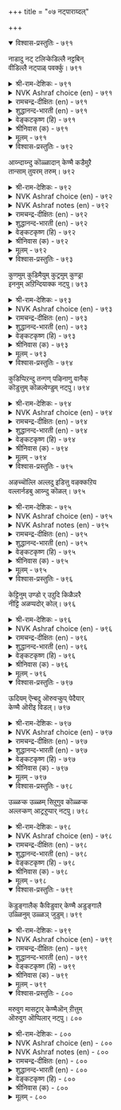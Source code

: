 +++
title = "०७ नट्पाराय्दल्"

+++


<details open><summary>विश्वास-प्रस्तुतिः - ७९१</summary>

नाडादु नट् टलिऱ्केडिल्लै नट्टबिन्  
वीडिल्लै नट्पाळ् पवर्क्कु।      ७९१
</details>

<details><summary>श्री-राम-देशिकः - ७९१</summary>

अधिकारः ८०. स्नेहपरीक्षा  
स्नेहे कृते पुनस्तस्य परित्यागो न युज्यते ।  
तस्मादनालोच्य मैत्रीकरणं जनयेत् व्यथाम् ॥ ७९१॥
</details>

<details><summary>NVK Ashraf choice (en) - ७९१</summary>

०७९१
Nothing worse than befriending one untried,
For friends once made should last forever.
(N.V.K. Ashraf), (Kasthuri Sreenivasan)
</details>

<details><summary>रामचन्द्र-दीक्षितः (en) - ७९१</summary>

791\. nāṭātu naṭṭaliṉ kēṭu illai; naṭṭapiṉ,  
vīṭu illai, naṭpu āḷpavarkku.

791\. Nothing causes greater harm than the indiscriminate choice of friends; for one cannot give up one’s chosen friends.  
</details>

<details><summary>शुद्धानन्द-भारती (en) - ७९१</summary>

1\. நாடாது நட்டலிற் கேடில்லை நட்டபின்  
வீடில்லை நட்பாள் பவர்க்கு.  
Than testless friendship nought is worse  
For contacts formed will scarcely cease.        791  
</details>

<details><summary>वेङ्कटकृष्ण (हि) - ७९१</summary>

791
जाँचे बिन मैत्री सदृश, हानि नहीं है अन्य ।  
मित्र बना तो छूट नहीं, जिसमें वह सौजन्य ॥
</details>

<details><summary>श्रीनिवास (क) - ७९१</summary>

791. परीक्षॆ माडदॆ (विचार माडदॆ) बॆळॆसिद स्नेहक्किन्त कॆट्टदु बेरिल्ल; स्नेहशीलरादवरिगॆ ऒम्म स्नेह गळिसिद नन्तर अदरिन्द बिडुगडॆयिल्ल.

</details>

<details><summary>मूलम् - ७९१</summary>

नाडादु नट् टलिऱ्केडिल्लै नट्टबिन्  
वीडिल्लै नट्पाळ् पवर्क्कु।      ७९१
</details>

<details open><summary>विश्वास-प्रस्तुतिः - ७९२</summary>

आय्न्दाय्न्दु कॊळ्ळादान् केण्मै कडैमुऱै  
तान्साम् तुयरम् तरुम्।       ७९२
</details>

<details><summary>श्री-राम-देशिकः - ७९२</summary>

असकृह्बहुधा चर्चामकृत्वा कृतमित्रता ।  
मरणान्तकरं दुःखमान्तं तस्मै प्रयच्छति ॥ ७९२॥
</details>

<details><summary>NVK Ashraf choice (en) - ७९२</summary>

०७९२
Friendship made without enquiries
Can cause lifetime trouble. *
(K.R. Srinivasa Iyengar)
</details>

<details><summary>NVK Ashraf notes (en) - ७९२</summary>

७९२. Short and crisp translation of this couplet [but not close to original]: "Make friends in haste and repent at leisure" – (P.S. Sundaram)
</details>

<details><summary>रामचन्द्र-दीक्षितः (en) - ७९२</summary>

792\. āyntu āyntu koḷḷātāṉ kēṇmai, kaṭaimuṟai,  
tāṉ cām tuyaram tarum.

792\. The friendship entered into without repeated tests causes grief till the end of one’s life.  
</details>

<details><summary>शुद्धानन्द-भारती (en) - ७९२</summary>

2\. ஆய்ந்தாய்ந்து கொள்ளாதான் கேண்மை கடைமுறை  
தான்சாந் துயரம் தரும்.  
Friendship made without frequent test  
Shall end in grief and death at last.        792  
</details>

<details><summary>वेङ्कटकृष्ण (हि) - ७९२</summary>

792
परख परख कर जो नहीं, किया गया सौहार्द ।  
मरण दिलाता अन्त में, यों, करता वह आर्त ॥
</details>

<details><summary>श्रीनिवास (क) - ७९२</summary>

792. हलवु बारि परीक्षिसि स्नेहवन्नु कैगॊळ्ळदवन गॆळॆतनद परिणामवॆन्दरॆ तानु सायुव तनक दुःखवन्नु अनुभविसुवुदु.

</details>

<details><summary>मूलम् - ७९२</summary>

आय्न्दाय्न्दु कॊळ्ळादान् केण्मै कडैमुऱै  
तान्साम् तुयरम् तरुम्।       ७९२
</details>

<details open><summary>विश्वास-प्रस्तुतिः - ७९३</summary>

कुणमुम् कुडिमैयुम् कुट्रमुम् कुण्ड्रा  
इननुम् अऱिन्दियाक्क नट्पु।      ७९३
</details>

<details><summary>श्री-राम-देशिकः - ७९३</summary>

कुलीनत्वं गुणं दोषं बन्धुपालनशीलताम् ।  
विमृश्य सम्यक् ज्ञात्वाऽथ मैत्रीं केनचिदाचर ॥ ७९३॥
</details>

<details><summary>NVK Ashraf choice (en) - ७९३</summary>

०७९३
Make one a friend after knowing his nature,
Family, fellows and flaws.
(P.S. Sundaram)
</details>

<details><summary>रामचन्द्र-दीक्षितः (en) - ७९३</summary>

793\. kuṇaṉum, kuṭimaiyum, kuṟṟamum, kuṉṟā  
iṉaṉum, aṟintu yākka naṭpu.

793\. Make friends with one after knowing one’s character, ancestry, defects and one’s great associates.  
</details>

<details><summary>शुद्धानन्द-भारती (en) - ७९३</summary>

3\. குணனுங் குடிமையும் குற்றமுங் குன்றா  
வினனு மறிந்தியாக்க நட்பு.  
Temper, descent, defects and kins  
Trace well and take companions.        793  
</details>

<details><summary>वेङ्कटकृष्ण (हि) - ७९३</summary>

793
गुण को कुल को दोष को, जितने बन्धु अनल्प ।  
उन सब को भी परख कर, कर मैत्री का कल्प ॥
</details>

<details><summary>श्रीनिवास (क) - ७९३</summary>

793. ऒब्बन गुणवन्नू, कुलीनतॆयन्नू, गुणदोषगळन्नू, कुन्ददिरुव बन्धुगळ स्वभाववन्नु अरितु स्नेहवन्नु कैगॊळ्ळबेकु.

</details>

<details><summary>मूलम् - ७९३</summary>

कुणमुम् कुडिमैयुम् कुट्रमुम् कुण्ड्रा  
इननुम् अऱिन्दियाक्क नट्पु।      ७९३
</details>

<details open><summary>विश्वास-प्रस्तुतिः - ७९४</summary>

कुडिप्पिऱन्दु तन्गण् पऴिनाणु वानैक्  
कॊडुत्तुम् कॊळल्वेण्डुम् नट्पु।       ७९४
</details>

<details><summary>श्री-राम-देशिकः - ७९४</summary>

कुले महति सम्भृतमपवादभयान्वितम् ।  
कुरु मित्रं वाञ्छितार्थप्रदानेनापि सर्वदा ॥ ७९४॥
</details>

<details><summary>NVK Ashraf choice (en) - ७९४</summary>

०७९४
A man of birth and scrupulous honour
Is worth seeking even at a price.
(P.S. Sundaram)
</details>

<details><summary>रामचन्द्र-दीक्षितः (en) - ७९४</summary>

794\. kuṭip piṟantu, taṉkaṇ paḻi nāṇuvāṉaik  
koṭuttum koḷal vēṇṭum, naṭpu.

794\. Even by paying a price secure the friendship of one of noble family who fears a blot on his character.  
</details>

<details><summary>शुद्धानन्द-भारती (en) - ७९४</summary>

4\. குடிப்பிறந்து தன்கட் பழிநாணு வானைக்  
கொடுத்துங் கொளல்வேண்டும் நட்பு.  
Take as good friend at any price  
The nobly born who shun disgrace.        794  
</details>

<details><summary>वेङ्कटकृष्ण (हि) - ७९४</summary>

794
जो लज्जित बदनाम से, रहते हैं कुलवान ।  
कर लो उनकी मित्रता, कर भी मूल्य-प्रदान ॥
</details>

<details><summary>श्रीनिवास (क) - ७९४</summary>

794. ऒळ्ळॆय कुलीननागिद्दु, तन्नन्नु कुरित बरुव निन्दॆगळिगॆ नाचुववन स्नेहवन्नु एनादरू प्रतिफल कॊट्टादरू कॊण्डुकॊळ्ळबेकु.

</details>

<details><summary>मूलम् - ७९४</summary>

कुडिप्पिऱन्दु तन्गण् पऴिनाणु वानैक्  
कॊडुत्तुम् कॊळल्वेण्डुम् नट्पु।       ७९४
</details>

<details open><summary>विश्वास-प्रस्तुतिः - ७९५</summary>

अऴच्चॊल्लि अल्लदु इडित्तु वऴक्कऱिय  
वल्लार्नडबु आय्न्दु कॊळल्।       ७९५
</details>

<details><summary>श्री-राम-देशिकः - ७९५</summary>

कटुवाक्यं प्रयुज्यापि दुर्मार्गाद् यो निवारयेत् ।  
लोकज्ञानवता तेन विमृश्य स्नेहमाचर ॥ ७९५॥
</details>

<details><summary>NVK Ashraf choice (en) - ७९५</summary>

०७९५
Seek a friend who will make you cry,
Rail and rate when you go astray.
(P.S. Sundaram)
</details>

<details><summary>NVK Ashraf notes (en) - ७९५</summary>

७९५. Compare with ७८४: "Friendship is not for merriment but for stern reproach when friends go astray" - (N.V.K. Ashraf)
</details>

<details><summary>रामचन्द्र-दीक्षितः (en) - ७९५</summary>

795\. aḻac colli, allatu iṭittu, vaḻakku aṟiya  
vallār naṭpu āyntu koḷal!.

795\. Make after proper test friendship with the wise who make you weep for a crime and chastise when you err.  
</details>

<details><summary>शुद्धानन्द-भारती (en) - ७९५</summary>

5\. அழச்சொல்லி யல்ல திடித்து வழக்கறிய  
வல்லார்நட் பாய்ந்து கொளல்.  
Who make you weep and chide wrong trends  
And lead you right are worthy friends.        795  
</details>

<details><summary>वेङ्कटकृष्ण (हि) - ७९५</summary>

795
झिड़की दे कर या रुला, समझावे व्यवहार ।  
ऐसे समर्थ को परख, मैत्री कर स्वीकार ॥
</details>

<details><summary>श्रीनिवास (क) - ७९५</summary>

795. लोकाचारवल्लद कॆलसवन्नु माडीदाग पश्चात्ताप पडुवन्तॆ निन्दिसि हेळुव, लोकद नडॆयन्नु अरियुवन्तॆ माडुव स्नेहवन्नु शोधिसि पडॆदुकॊळ्ळबेकु.

</details>

<details><summary>मूलम् - ७९५</summary>

अऴच्चॊल्लि अल्लदु इडित्तु वऴक्कऱिय  
वल्लार्नडबु आय्न्दु कॊळल्।       ७९५
</details>

<details open><summary>विश्वास-प्रस्तुतिः - ७९६</summary>

केट्टिनुम् उण्डो र् उऱुदि किळैञरै  
नीट्टि अळप्पदोर् कोल्।       ७९६
</details>

<details><summary>श्री-राम-देशिकः - ७९६</summary>

स्नेहतत्त्वं परिज्ञातुं खेदः स्यान्मानदण्डवत् ।  
तस्मात् दुःखस्य संप्राप्तिरपि क्षेमाय कल्पते ॥ ७९६॥
</details>

<details><summary>NVK Ashraf choice (en) - ७९६</summary>

०७९६
Is there any yardstick better than adversity,
To spread out and measure friends? *
(P.S. Sundaram)
</details>

<details><summary>रामचन्द्र-दीक्षितः (en) - ७९६</summary>

796\. kēṭṭiṉum uṇṭu, ōr uṟuti-kiḷaiñarai  
nīṭṭi aḷappatu ōr kōl.

796\. Adversity has its uses, for it is the touchstone that tries the genuine friend.  
</details>

<details><summary>शुद्धानन्द-भारती (en) - ७९६</summary>

6\. கேட்டினு முண்டோ ருறுதி கிளைஞரை  
நீட்டி யளப்பதோர் கோல்.  
Is there a test like misfortune  
A rod to measure out kinsmen?        796  
</details>

<details><summary>वेङ्कटकृष्ण (हि) - ७९६</summary>

796
होने पर भी विपद के, बड़ा लाभ है एक ।  
मित्र-खेत सब मापता, मान-दंड वह एक ॥
</details>

<details><summary>श्रीनिवास (क) - ७९६</summary>

796. केडिनल्लियू ऒन्दु ऒळ्ळॆय गुणवुण्टु; अदु गॆळॆयर गुण स्वभावगळन्नु हासि अळॆयुव तोरुगोलागुवुदु.

</details>

<details><summary>मूलम् - ७९६</summary>

केट्टिनुम् उण्डो र् उऱुदि किळैञरै  
नीट्टि अळप्पदोर् कोल्।       ७९६
</details>

<details open><summary>विश्वास-प्रस्तुतिः - ७९७</summary>

ऊदियम् ऎन्बदु ऒरुवऱ्कुप् पेदैयार्  
केण्मै ऒरीइ विडल्।       ७९७
</details>

<details><summary>श्री-राम-देशिकः - ७९७</summary>

प्रमादाद् बुद्धिहीनेन साकं स्नेहस्य सम्भवे ।  
ज्ञात्वा तस्य परित्यागात अन्यो लाभो न वर्तते ॥ ७९७॥
</details>

<details><summary>NVK Ashraf choice (en) - ७९७</summary>

०७९७
It is a gain by itself if one gets away
From the friendship of fools.
(C. Rajagopalachari)
</details>

<details><summary>रामचन्द्र-दीक्षितः (en) - ७९७</summary>

797\. ūtiyam eṉpatu oruvaṟkup pētaiyār  
kēṇmai orīi viṭal.

797\. One must regard it as a windfall if one is able to shake off unwise friends.  
</details>

<details><summary>शुद्धानन्द-भारती (en) - ७९७</summary>

7\. ஊதிய மென்ப தொருவற்குப் பேதையார்  
கேண்மை யொரீஇ விடல்.  
Keep off contacts with fools; that is  
The greatest gain so say the wise.        797  
</details>

<details><summary>वेङ्कटकृष्ण (हि) - ७९७</summary>

797
मूर्खों के सौहार्द से, बच कर तजना साफ़ ।  
इसको ही नर के लिये, कहा गया है लाभ ॥
</details>

<details><summary>श्रीनिवास (क) - ७९७</summary>

797. ऒब्बनिगॆ लाभदायकवाद विषयवॆन्दरॆ, मूर्खर गॆळॆतनवन्नु त्यजिसि दूरविरुवुदु.

</details>

<details><summary>मूलम् - ७९७</summary>

ऊदियम् ऎन्बदु ऒरुवऱ्कुप् पेदैयार्  
केण्मै ऒरीइ विडल्।       ७९७
</details>

<details open><summary>विश्वास-प्रस्तुतिः - ७९८</summary>

उळ्ळऱ्क उळ्ळम् सिऱुगुव कॊळ्ळऱ्क  
अल्लऱ्कण् आट्रऱुप्पार् नट्पु।       ७९८
</details>

<details><summary>श्री-राम-देशिकः - ७९८</summary>

उत्साहजनकात् कायोदन्यकार्ये विमुच्यताम् ।  
तथा मैत्री न कर्तव्या खेदे साह्यमकुर्वता ॥ ७९८॥
</details>

<details><summary>NVK Ashraf choice (en) - ७९८</summary>

०७९८
Dwell not in thoughts that dim your spirit
And befriend not those who desert in affliction. *
(Satguru Subramuniyaswami)
</details>

<details><summary>रामचन्द्र-दीक्षितः (en) - ७९८</summary>

798\. uḷḷaṟka, uḷḷam ciṟukuva! koḷḷaṟka,  
allaṟkaṇ āṟṟaṟuppār naṭpu!.

798\. Refrain from doing things which make your heart shrink. Likewise avoid friends who desert you in adversity.  
</details>

<details><summary>शुद्धानन्द-भारती (en) - ७९८</summary>

8\. உள்ளற்க வுள்ளஞ் சிறுகுவ கொள்ளற்க  
அல்லற்கண் ணாற்றறுப்பார் நட்பு.  
Off with thoughts that depress the heart  
Off with friends that in woe depart.        798  
</details>

<details><summary>वेङ्कटकृष्ण (हि) - ७९८</summary>

798
ऐसे कर्म न सोचिये, जिनसे घटे उमंग ।  
मित्र न हो जो दुख में, छोड़ जायगा संग ॥
</details>

<details><summary>श्रीनिवास (क) - ७९८</summary>

798. मनसन्नु अस्थिरगॊळ्ळुव आलोचनॆगळन्नु मनस्सिनल्लि नॆनॆयदिरबेकु; (अदे रीति) सङ्कटद समयदल्लि कैबिडुवन्थवर स्नेहवन्नु कैगॊळ्ळदिरबेकु.

</details>

<details><summary>मूलम् - ७९८</summary>

उळ्ळऱ्क उळ्ळम् सिऱुगुव कॊळ्ळऱ्क  
अल्लऱ्कण् आट्रऱुप्पार् नट्पु।       ७९८
</details>

<details open><summary>विश्वास-प्रस्तुतिः - ७९९</summary>

कॆडुङ्गालैक् कैविडुवार् केण्मै अडुङ्गालै  
उळ्ळिनुम् उळ्ळञ् जुडुम्।       ७९९
</details>

<details><summary>श्री-राम-देशिकः - ७९९</summary>

उपकारं विपत्कालेऽप्यकुर्वाणस्य मित्रता ।  
स्मृता मरणकालेऽपि निर्दहेच्चित्तमुग्रतः ॥ ७९९॥
</details>

<details><summary>NVK Ashraf choice (en) - ७९९</summary>

०७९९
The thought of friend's betrayal in need
Rankles even on the deathbed. *
(P.S. Sundaram)
</details>

<details><summary>रामचन्द्र-दीक्षितः (en) - ७९९</summary>

799\. keṭum kālaik kaiviṭuvār kēṇmai, aṭum kālai  
uḷḷiṉum, uḷḷam cuṭum.

799\. Friendship of those who fall off in adversity continues to rankle in your heart of hearts till your death.  
</details>

<details><summary>शुद्धानन्द-भारती (en) - ७९९</summary>

9\. கெடுங்காலைக் கைவிடுவார் கேண்மை யடுங்காலை  
யுள்ளினு முள்ளஞ் சுடும்.  
Friends who betray at ruin's brink  
Burn our mind ev'n at death to think.        799  
</details>

<details><summary>वेङ्कटकृष्ण (हि) - ७९९</summary>

799
विपद समय जो बन्धु जन, साथ छोड़ दें आप ।  
मरण समय भी वह स्मरण, दिल को देगा ताप ॥
</details>

<details><summary>श्रीनिवास (क) - ७९९</summary>

799. नावु कॆट्ट समयदल्लि कैबिडुववर कॆळॆयन्नु सावु नम्मन्नु सॆळॆदॊय्युव समयदल्लि नॆनॆदरू कूड मनस्सु सुडुवुदु.

</details>

<details><summary>मूलम् - ७९९</summary>

कॆडुङ्गालैक् कैविडुवार् केण्मै अडुङ्गालै  
उळ्ळिनुम् उळ्ळञ् जुडुम्।       ७९९
</details>

<details open><summary>विश्वास-प्रस्तुतिः - ८००</summary>

मरुवुग मासट्रार् केण्मैऒन् ऱीत्तुम्  
ऒरुवुग ऒप्पिलार् नट्पु।      ८००
</details>

<details><summary>श्री-राम-देशिकः - ८००</summary>

निर्दुष्टपुरुषैः साकं नूनं मैत्री विधीयताम् ।  
गुणहीननरस्नेहं दत्वाऽर्थं वा परित्यज ॥ ८००॥
</details>

<details><summary>NVK Ashraf choice (en) - ८००</summary>

०८००
Seek the friendship of the pure, and shake off
The worthless even at a price.
(P.S. Sundaram)
</details>

<details><summary>NVK Ashraf notes (en) - ८००</summary>

८००. Compare with ७९४ for similar ideas. Seek the worthy and shake off the worthless, even at a price.
</details>

<details><summary>रामचन्द्र-दीक्षितः (en) - ८००</summary>

800\. maruvuka, mācu aṟṟār kēṇmai! oṉṟu īttum  
oruvuka, oppu ilār naṭpu!.

800\. Count the friendship of the faultless and release yourself even at a price from friends not of approved conduct.  
</details>

<details><summary>शुद्धानन्द-भारती (en) - ८००</summary>

10\. மருவுக மாசற்றார் கேண்மையொன் றீந்தும்  
ஒருவுக வொப்பிலார் நட்பு.  
The blameless ones as friends embarace;  
Give something and give up the base.        800  
</details>

<details><summary>वेङ्कटकृष्ण (हि) - ८००</summary>

800
निर्मल चरित्रवान की, मैत्री लेना जोड़ ।  
कुछ दे सही अयोग्य की, मैत्री देना छोड़ ॥
</details>

<details><summary>श्रीनिवास (क) - ८००</summary>

800. निष्ठळङ्किगळ गॆळॆतनवन्नु अप्पि स्वीकरिसबेकु; लोकदॊन्दिगॆ ऒप्पिल्लदवर गॆळॆतनवन्नु प्रतिफल कॊट्टादरू कैबिडबेकु.
</details>

<details><summary>मूलम् - ८००</summary>

मरुवुग मासट्रार् केण्मैऒन् ऱीत्तुम्  
ऒरुवुग ऒप्पिलार् नट्पु।      ८००
</details>
